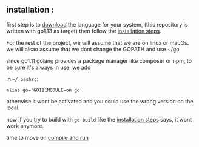 ## installation : 

first step is to [download](https://golang.org/dl/) the language for your system, (this repository is written with go1.13 as target) 
then follow the [installation steps](https://golang.org/doc/install).

For the rest of the project, we will assume that we are on linux or macOs. we will alsao assume that we dont change the GOPATH and use ~/go

since go1.11 golang provides a package manager like composer or npm, to be sure it's always in use, we add

in `~/.bashrc`:

`alias go='GO111MODULE=on go'`

otherwise it wont be activated and you could use the wrong version on the local.

now if you try to build with `go build` like the [installation steps](https://golang.org/doc/install) says, it wont work anymore.

time to move on [compile and run](../01_compile_run/README.md)
